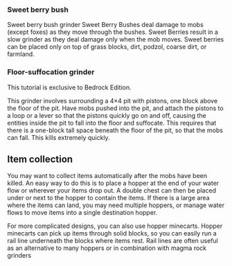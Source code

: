 ### Sweet berry bush
Sweet berry bush grinder
Sweet Berry Bushes deal damage to mobs (except foxes) as they move through the bushes. Sweet Berries result in a slow grinder as they deal damage only when the mob moves. Sweet berries can be placed only on top of grass blocks, dirt, podzol, coarse dirt, or farmland.

### Floor-suffocation grinder

  

This tutorial is exclusive to  Bedrock Edition. 


This grinder involves surrounding a 4×4 pit with pistons, one block above the floor of the pit. Have mobs pushed into the pit, and attach the pistons to a loop or a lever so that the pistons quickly go on and off, causing the entities inside the pit to fall into the floor and suffocate. This requires that there is a one-block tall space beneath the floor of the pit, so that the mobs can fall. This kills extremely quickly. 

## Item collection
You may want to collect items automatically after the mobs have been killed. An easy way to do this is to place a hopper at the end of your water flow or wherever your items drop out. A double chest can then be placed under or next to the hopper to contain the items. If there is a large area where the items can land, you may need multiple hoppers, or manage water flows to move items into a single destination hopper.

For more complicated designs, you can also use hopper minecarts. Hopper minecarts can pick up items through solid blocks, so you can easily run a rail line underneath the blocks where items rest. Rail lines are often useful as an alternative to many hoppers or in combination with magma rock grinders


